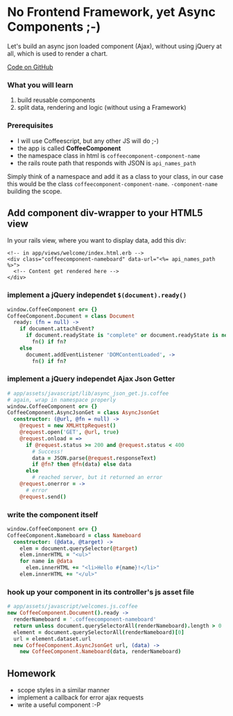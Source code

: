 # No Frontend Framework, yet Async Components ;-)

Let's build an async json loaded component (Ajax), without using jQuery at all, which is used to render a chart.

[Code on GitHub](https://github.com/simonneutert/rails-easy-frontend-components)

### What you will learn
1. build reusable components
2. split data, rendering and logic (without using a Framework)

### Prerequisites
* I will use Coffeescript, but any other JS will do ;-)
* the app is called __CoffeeComponent__
* the namespace class in html is `coffeecomponent-component-name`
* the rails route path that responds with JSON is `api_names_path`

Simply think of a namespace and add it as a class to your class, in our case this would be the class `coffeecomponent-component-name`. `-component-name` building the scope.

## Add component div-wrapper to your HTML5 view

In your rails view, where you want to display data, add this div:

``` erb
<!-- in app/views/welcome/index.html.erb -->
<div class="coffeecomponent-nameboard" data-url="<%= api_names_path %>">
  <!-- Content get rendered here -->
</div>
```

### implement a jQuery independet `$(document).ready()`

``` coffeescript
window.CoffeeComponent or= {}
CoffeeComponent.Document = class Document
  ready: (fn = null) ->
    if document.attachEvent?
      if document.readyState is "complete" or document.readyState is not "loading"
        fn() if fn?
    else
      document.addEventListener 'DOMContentLoaded', ->
        fn() if fn?

```

### implement a jQuery independet Ajax Json Getter

``` coffeescript
# app/assets/javascript/lib/async_json_get.js.coffee
# again, wrap in namespace properly
window.CoffeeComponent or= {}
CoffeeComponent.AsyncJsonGet = class AsyncJsonGet
  constructor: (@url, @fn = null) ->
    @request = new XMLHttpRequest()
    @request.open('GET', @url, true)
    @request.onload = =>
      if @request.status >= 200 and @request.status < 400
        # Success!
        data = JSON.parse(@request.responseText)
        if @fn? then @fn(data) else data
      else
        # reached server, but it returned an error
    @request.onerror = ->
      # error
    @request.send()
```

### write the component itself

``` coffeescript
window.CoffeeComponent or= {}
CoffeeComponent.Nameboard = class Nameboard
  constructor: (@data, @target) ->
    elem = document.querySelector(@target)
    elem.innerHTML = "<ul>"
    for name in @data
      elem.innerHTML += "<li>Hello #{name}!</li>"
    elem.innerHTML += "</ul>"
```

### hook up your component in its controller's js asset file

``` coffeescript
# app/assets/javascript/welcomes.js.coffee
new CoffeeComponent.Document().ready ->
  renderNameboard = '.coffeecomponent-nameboard'
  return unless document.querySelectorAll(renderNameboard).length > 0
  element = document.querySelectorAll(renderNameboard)[0]
  url = element.dataset.url
  new CoffeeComponent.AsyncJsonGet url, (data) ->
    new CoffeeComponent.Nameboard(data, renderNameboard)
```


## Homework

* scope styles in a similar manner
* implement a callback for error ajax requests
* write a useful component :-P
